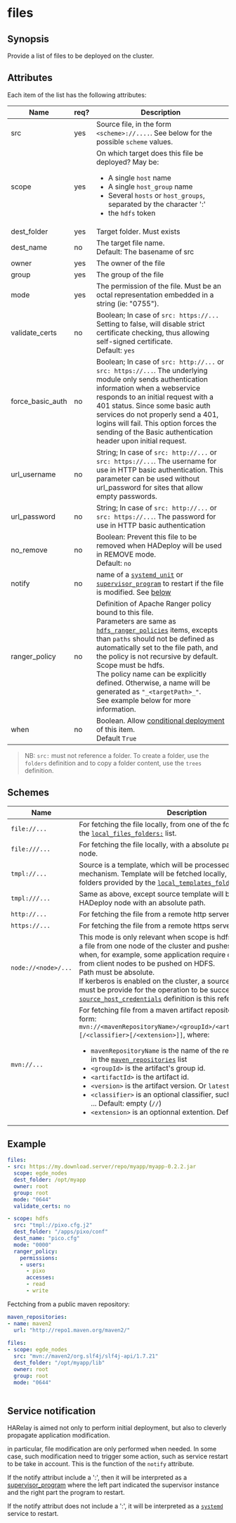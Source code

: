 # files

## Synopsis

Provide a list of files to be deployed on the cluster.

## Attributes

Each item of the list has the following attributes:

Name | req? | 	Description
--- | ---  | ---
src|yes|Source file, in the form `<scheme>://....`. See below for the possible `scheme` values.
scope|yes|On which target does this file be deployed? May be:<ul><li>A single `host` name</li><li>A single `host_group` name</li><li>Several `hosts` or `host_groups`, separated by the character ':'</li><li>the `hdfs` token</li></ul>
dest_folder|yes|Target folder. Must exists
dest_name|no|The target file name.<br>Default: The basename of src
owner|yes|The owner of the file
group|yes|The group of the file
mode|yes|The permission of the file. Must be an octal representation embedded in a string (ie: "0755").
validate_certs|no|Boolean; In case of `src: https://...` Setting to false, will disable strict certificate checking, thus allowing self-signed certificate.<br>Default: `yes`
force_basic_auth|no|Boolean; In case of `src: http://...` or `src: https://...`. The underlying module only sends authentication information when a webservice responds to an initial request with a 401 status. Since some basic auth services do not properly send a 401, logins will fail. This option forces the sending of the Basic authentication header upon initial request.
url_username|no|String; In case of `src: http://...` or `src: https://...`. The username for use in HTTP basic authentication. This parameter can be used without url_password for sites that allow empty passwords.
url_password|no|String; In case of `src: http://...` or `src: https://...`. The password for use in HTTP basic authentication
no_remove|no|Boolean: Prevent this file to be removed when HADeploy will be used in REMOVE mode.<br>Default: `no`
notify|no|name of a [`systemd_unit`](../systemd/systemd_units) or [`supervisor_program`](../supervisor/supervisor_programs) to restart if the file is modified. See [below](#service-notification)
ranger\_policy|no|Definition of Apache Ranger policy bound to this file. <br>Parameters are same as [`hdfs_ranger_policies`](../ranger/hdfs_ranger_policies) items, excepts than `paths` should not be defined as automatically set to the file path, and the policy is not recursive by default.<br>Scope must be hdfs.<br>The policy name can be explicitly defined. Otherwise, a name will be generated as `"_<targetPath>_"`.<br>See example below for more information.
when|no|Boolean. Allow [conditional deployment](../../more/conditional_deployment) of this item.<br>Default `True` 

> NB: `src:` must not reference a folder. To create a folder, use the `folders` definition and to copy a folder content, use the `trees` definition.

## Schemes

Name | Description
--- |--- 
`file://...` |For fetching the file locally, from one of the folder provided by the [`local_files_folders:`](./local_files_folders) list.
`file:///...` |For fetching the file locally, with a absolute path on the HADeploy node.
`tmpl://...` |Source is a template, which will be processed by Ansible/Jinja2 mechanism. Template will be fetched locally, from one of the folders provided by the [`local_templates_folders:`](./local_templates_folders) list.
`tmpl:///...` |Same as above, except source template will be fetched from the HADeploy node with an absolute path.
`http://...` |For fetching the file from a remote http server.
`https://...` |For fetching the file from a remote https server.
`node://<node>/...` |This mode is only relevant when scope is hdfs. It allows grabbing a file from one node of the cluster and pushes it to HDFS. Useful when, for example, some application require configuration files from client nodes to be pushed on HDFS.<br>Path must be absolute.<br>If kerberos is enabled on the cluster, a source host credential must be provide for the operation to be successful. See [`source_host_credentials`](../hdfs/source_host_credentials) definition is this reference part.
`mvn://...` |For fetching file from a maven artifact repository. Must be in the form:<br>`mvn://<mavenRepositoryName>/<groupId>/<artifactId>/<version>[/<classifier>[/<extension>]]`, where:<ul><li>`mavenRepositoryName` is the name of the repository definition in the [`maven_repositories`](./maven_repositories) list</li><li>`<groupId>` is the artifact's group id.</li><li>`<artifactId>` is the artifact id.</li><li>`<version>` is the artifact version. Or `latest`.</li><li>`<classifier>` is an optional classifier, such as `docs`, `sources`, ... Default: empty (`//`)</li><li>`<extension>` is an optionnal extention. Default to `jar`</li></ul>  

## Example

```yaml
files:
- src: https://my.download.server/repo/myapp/myapp-0.2.2.jar
  scope: egde_nodes
  dest_folder: /opt/myapp
  owner: root
  group: root
  mode: "0644"
  validate_certs: no

- scope: hdfs
  src: "tmpl://pixo.cfg.j2" 
  dest_folder: "/apps/pixo/conf"
  dest_name: "pico.cfg"
  mode: "0000"
  ranger_policy:
    permissions:
    - users:
      - pixo
      accesses:
      - read
      - write
```

Fectching from a public maven repository:

```yaml
maven_repositories:
- name: maven2
  url: "http://repo1.maven.org/maven2/"
  
files:  
- scope: egde_nodes
  src: "mvn://maven2/org.slf4j/slf4j-api/1.7.21"
  dest_folder: "/opt/myapp/lib" 
  owner: root
  group: root
  mode: "0644" 
  
```

## Service notification

HARelay is aimed not only to perform initial deployment, but also to cleverly propagate application modification. 

in particular, file modification are only performed when needed. In some case, such modification need to trigger some action, such as service restart to be take in account. This is the function of the `notify` attribute.

If the notify attribut include a ':', then it will be interpreted as a [supervisor_program](../supervisor/supervisor_programs) where the left part indicated the supervisor instance and the right part the program to restart.

If the notify attribut does not include a ':', it will be interpreted as a [`systemd`](../systemd/systemd_units) service to restart.


